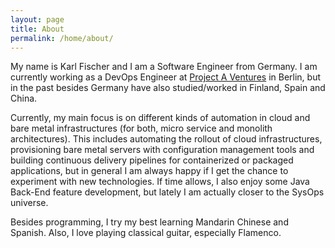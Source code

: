 ```yaml
---
layout: page
title: About
permalink: /home/about/
---
```


My name is Karl Fischer and I am a Software Engineer from Germany.
I am currently working as a DevOps Engineer at [Project A Ventures](https://project-a.com) in Berlin, but in the past besides Germany have also studied/worked in Finland, Spain and China.

Currently, my main focus is on different kinds of automation in cloud and bare metal infrastructures (for both, micro service and monolith architectures). 
This includes automating the rollout of cloud infrastructures, provisioning bare metal servers with configuration management tools and building continuous delivery pipelines for containerized or packaged applications, but in general I am always happy if I get the chance to experiment with new technologies. 
If time allows, I also enjoy some Java Back-End feature development, but lately I am actually closer to the SysOps universe.

Besides programming, I try my best learning Mandarin Chinese and Spanish. 
Also, I love playing classical guitar, especially Flamenco.
